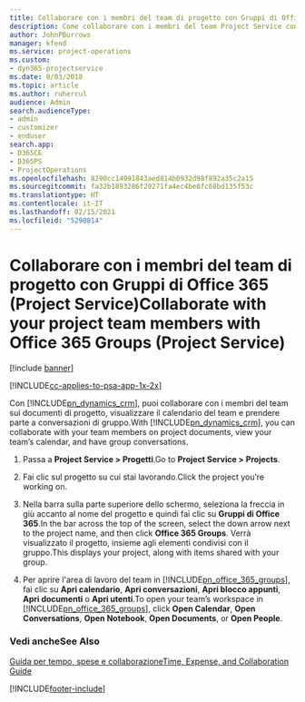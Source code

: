 ```yaml
---
title: Collaborare con i membri del team di progetto con Gruppi di Office 365
description: Come collaborare con i membri del team Project Service con Gruppi di Office 365
author: JohnPBurrows
manager: kfend
ms.service: project-operations
ms.custom:
- dyn365-projectservice
ms.date: 8/03/2018
ms.topic: article
ms.author: ruhercul
audience: Admin
search.audienceType:
- admin
- customizer
- enduser
search.app:
- D365CE
- D365PS
- ProjectOperations
ms.openlocfilehash: 8290cc14991843aed814b0932d98f892a35c2a15
ms.sourcegitcommit: fa32b1893286f20271fa4ec4be8fc68bd135f53c
ms.translationtype: HT
ms.contentlocale: it-IT
ms.lasthandoff: 02/15/2021
ms.locfileid: "5290814"
---
```

# <a name="collaborate-with-your-project-team-members-with-office-365-groups-project-service"></a><span data-ttu-id="67b7d-103">Collaborare con i membri del team di progetto con Gruppi di Office 365 (Project Service)</span><span class="sxs-lookup"><span data-stu-id="67b7d-103">Collaborate with your project team members with Office 365 Groups (Project Service)</span></span>

[!include [banner](../includes/psa-now-project-operations.md)]

[!INCLUDE[cc-applies-to-psa-app-1x-2x](../includes/cc-applies-to-psa-app-1x-2x.md)]

<span data-ttu-id="67b7d-104">Con [!INCLUDE[pn_dynamics_crm](../includes/pn-dynamics-crm.md)], puoi collaborare con i membri del team sui documenti di progetto, visualizzare il calendario del team e prendere parte a conversazioni di gruppo.</span><span class="sxs-lookup"><span data-stu-id="67b7d-104">With [!INCLUDE[pn_dynamics_crm](../includes/pn-dynamics-crm.md)], you can collaborate with your team members on project documents, view your team’s calendar, and have group conversations.</span></span>  
  
1. <span data-ttu-id="67b7d-105">Passa a **Project Service > Progetti**.</span><span class="sxs-lookup"><span data-stu-id="67b7d-105">Go to **Project Service > Projects**.</span></span>  
  
2. <span data-ttu-id="67b7d-106">Fai clic sul progetto su cui stai lavorando.</span><span class="sxs-lookup"><span data-stu-id="67b7d-106">Click the project you’re working on.</span></span>  
  
3. <span data-ttu-id="67b7d-107">Nella barra sulla parte superiore dello schermo, seleziona la freccia in giù accanto al nome del progetto e quindi fai clic su **Gruppi di Office 365**.</span><span class="sxs-lookup"><span data-stu-id="67b7d-107">In the bar across the top of the screen, select the down arrow next to the project name, and then click **Office 365 Groups**.</span></span> <span data-ttu-id="67b7d-108">Verrà visualizzato il progetto, insieme agli elementi condivisi con il gruppo.</span><span class="sxs-lookup"><span data-stu-id="67b7d-108">This displays your project, along with items shared with your group.</span></span>  
  
4. <span data-ttu-id="67b7d-109">Per aprire l'area di lavoro del team in [!INCLUDE[pn_office_365_groups](../includes/pn-office-365-groups.md)], fai clic su **Apri calendario**, **Apri conversazioni**, **Apri blocco appunti**, **Apri documenti** o **Apri utenti**.</span><span class="sxs-lookup"><span data-stu-id="67b7d-109">To open your team’s workspace in [!INCLUDE[pn_office_365_groups](../includes/pn-office-365-groups.md)], click **Open Calendar**, **Open Conversations**, **Open Notebook**, **Open Documents**, or **Open People**.</span></span>  
  
### <a name="see-also"></a><span data-ttu-id="67b7d-110">Vedi anche</span><span class="sxs-lookup"><span data-stu-id="67b7d-110">See Also</span></span>  
 [<span data-ttu-id="67b7d-111">Guida per tempo, spese e collaborazione</span><span class="sxs-lookup"><span data-stu-id="67b7d-111">Time, Expense, and Collaboration Guide</span></span>](../psa/time-expense-collaboration-guide.md)


[!INCLUDE[footer-include](../includes/footer-banner.md)]
